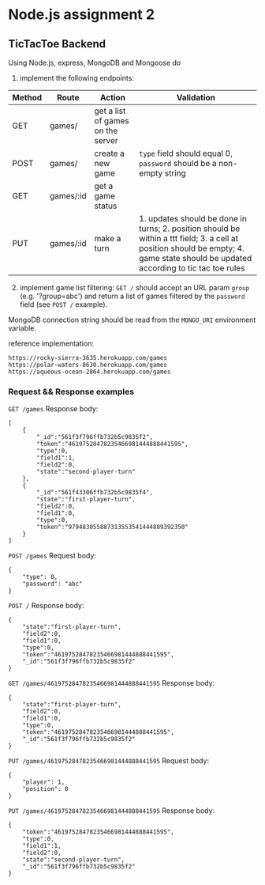 # Node.js assignment 2

## TicTacToe Backend

Using Node.js, express, MongoDB and Mongoose do

1. implement the following endpoints:

|Method	|Route|	Action|Validation|	
|---|---|---|---|
|GET|	games/|	get a list of games on the server	|
|POST|	games/|	create a new game	| `type` field should equal 0, `password` should be a non-empty string
|GET	| games/:id	|get a game status	| 
|PUT	|games/:id	|make a turn	| 1. updates should be done in turns; 2. position should be within a ttt field; 3. a cell at position should be empty; 4. game state should be updated according to tic tac toe rules

2. implement game list filtering:
`GET /` should accept an URL param `group` (e.g. '?group=abc') and return a list of games filtered by the `password` field (see `POST /` example).

MongoDB connection string should be read from the `MONGO_URI` environment variable.

reference implementation:
```
https://rocky-sierra-3635.herokuapp.com/games
https://polar-waters-8630.herokuapp.com/games
https://aqueous-ocean-2864.herokuapp.com/games
```

### Request && Response examples

`GET /games` Response body:
```
[
    {
        "_id":"561f3f796ffb732b5c9835f2",
        "token":"46197528478235466981444888441595",
        "type":0,
        "field1":1,
        "field2":0,
        "state":"second-player-turn"
    },
    {
        "_id":"561f43306ffb732b5c9835f4",
        "state":"first-player-turn",
        "field2":0,
        "field1":0,
        "type":0,
        "token":"979483055887313553541444889392350"
    }
]
```
`POST /games` Request body:
```
{
    "type": 0,
    "password": "abc"
}
```
`POST /` Response body:
```
{
    "state":"first-player-turn",
    "field2":0,
    "field1":0,
    "type":0,
    "token":"46197528478235466981444888441595",
    "_id":"561f3f796ffb732b5c9835f2"
}
```       
`GET /games/46197528478235466981444888441595` Response body:
```
{
    "state":"first-player-turn",
    "field2":0,
    "field1":0,
    "type":0,
    "token":"46197528478235466981444888441595",
    "_id":"561f3f796ffb732b5c9835f2"
}
```              

`PUT /games/46197528478235466981444888441595` Request body:
```
{
    "player": 1,
    "position": 0
}
```
`PUT /games/46197528478235466981444888441595` Response body:
```
{
    "token":"46197528478235466981444888441595",
    "type":0,
    "field1":1,
    "field2":0,
    "state":"second-player-turn",
    "_id":"561f3f796ffb732b5c9835f2"
}
```
